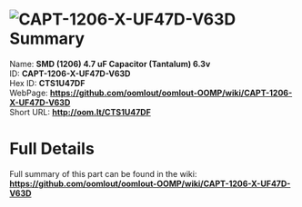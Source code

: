
![CAPT-1206-X-UF47D-V63D](https://github.com/oomlout/oomlout-OOMP/blob/master/parts/CAPT-1206-X-UF47D-V63D/CAPT-1206-X-UF47D-V63D_420.jpg)   
Summary
=================
  
Name: __SMD (1206) 4.7 uF Capacitor (Tantalum) 6.3v__    
ID: __CAPT-1206-X-UF47D-V63D__   
Hex ID: __CTS1U47DF__   
WebPage: __https://github.com/oomlout/oomlout-OOMP/wiki/CAPT-1206-X-UF47D-V63D__   
Short URL: __http://oom.lt/CTS1U47DF__   

Full Details
==========================
Full summary of this part can be found in the wiki:   
__https://github.com/oomlout/oomlout-OOMP/wiki/CAPT-1206-X-UF47D-V63D__    

